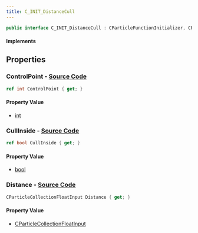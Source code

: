 ```yaml
---
title: C_INIT_DistanceCull
---
```


```csharp
public interface C_INIT_DistanceCull : CParticleFunctionInitializer, CParticleFunction, ISchemaClass<CParticleFunction>, ISchemaClass<CParticleFunctionInitializer>, ISchemaClass<C_INIT_DistanceCull>, ISchemaField, ISchemaClass, INativeHandle
```

#### Implements

## Properties

### **ControlPoint** - [Source Code](https://github.com/swiftly-solution/swiftlys2/blob/main/managed/src/SwiftlyS2.Generated/Schemas/Interfaces/C_INIT_DistanceCull.cs#L16)

```csharp
ref int ControlPoint { get; }
```

#### Property Value

- [int](https://learn.microsoft.com/dotnet/api/system.int32)

### **CullInside** - [Source Code](https://github.com/swiftly-solution/swiftlys2/blob/main/managed/src/SwiftlyS2.Generated/Schemas/Interfaces/C_INIT_DistanceCull.cs#L20)

```csharp
ref bool CullInside { get; }
```

#### Property Value

- [bool](https://learn.microsoft.com/dotnet/api/system.boolean)

### **Distance** - [Source Code](https://github.com/swiftly-solution/swiftlys2/blob/main/managed/src/SwiftlyS2.Generated/Schemas/Interfaces/C_INIT_DistanceCull.cs#L18)

```csharp
CParticleCollectionFloatInput Distance { get; }
```

#### Property Value

- [CParticleCollectionFloatInput](/docs/api/shared/schemadefinitions/cparticlecollectionfloatinput)

